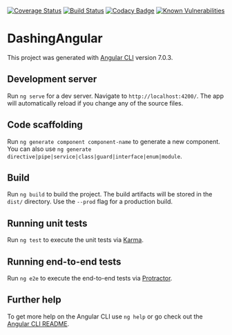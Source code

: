 [![Coverage Status](https://coveralls.io/repos/github/Louzet/dashing-angular/badge.svg?branch=development)](https://coveralls.io/github/Louzet/dashing-angular?branch=development)
[![Build Status](https://travis-ci.org/Louzet/dashing-angular.svg?branch=master)](https://travis-ci.org/Louzet/dashing-angular)
[![Codacy Badge](https://api.codacy.com/project/badge/Grade/fd71991a78334945b357cdd576eaab7a)](https://www.codacy.com/app/Louzet/dashing-angular?utm_source=github.com&amp;utm_medium=referral&amp;utm_content=Louzet/dashing-angular&amp;utm_campaign=Badge_Grade)
[![Known Vulnerabilities](https://snyk.io/test/github/Louzet/dashing-angular/badge.svg?targetFile=package.json)](https://snyk.io/test/github/Louzet/dashing-angular?targetFile=package.json)

# DashingAngular

This project was generated with [Angular CLI](https://github.com/angular/angular-cli) version 7.0.3.

## Development server

Run `ng serve` for a dev server. Navigate to `http://localhost:4200/`. The app will automatically reload if you change any of the source files.

## Code scaffolding

Run `ng generate component component-name` to generate a new component. You can also use `ng generate directive|pipe|service|class|guard|interface|enum|module`.

## Build

Run `ng build` to build the project. The build artifacts will be stored in the `dist/` directory. Use the `--prod` flag for a production build.

## Running unit tests

Run `ng test` to execute the unit tests via [Karma](https://karma-runner.github.io).

## Running end-to-end tests

Run `ng e2e` to execute the end-to-end tests via [Protractor](http://www.protractortest.org/).

## Further help

To get more help on the Angular CLI use `ng help` or go check out the [Angular CLI README](https://github.com/angular/angular-cli/blob/master/README.md).
